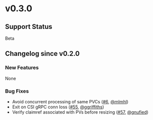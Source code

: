 # v0.3.0


## Support Status

Beta

## Changelog since v0.2.0

### New Features

None

### Bug Fixes

- Avoid concurrent processing of same PVCs ([#6](https://github.com/kubernetes-csi/csi-sidecars/pkg/resizer/pull/6), [@mlmhl](https://github.com/mlmhl))
- Exit on CSI gRPC conn loss ([#55](https://github.com/kubernetes-csi/csi-sidecars/pkg/resizer/pull/55), [@ggriffiths](https://github.com/kubernetes-csi/csi-sidecars/pkg/resizer/pull/55))
- Verify claimref associated with PVs before resizing ([#57](https://github.com/kubernetes-csi/csi-sidecars/pkg/resizer/pull/57), [@gnufied](https://github.com/gnufied))
